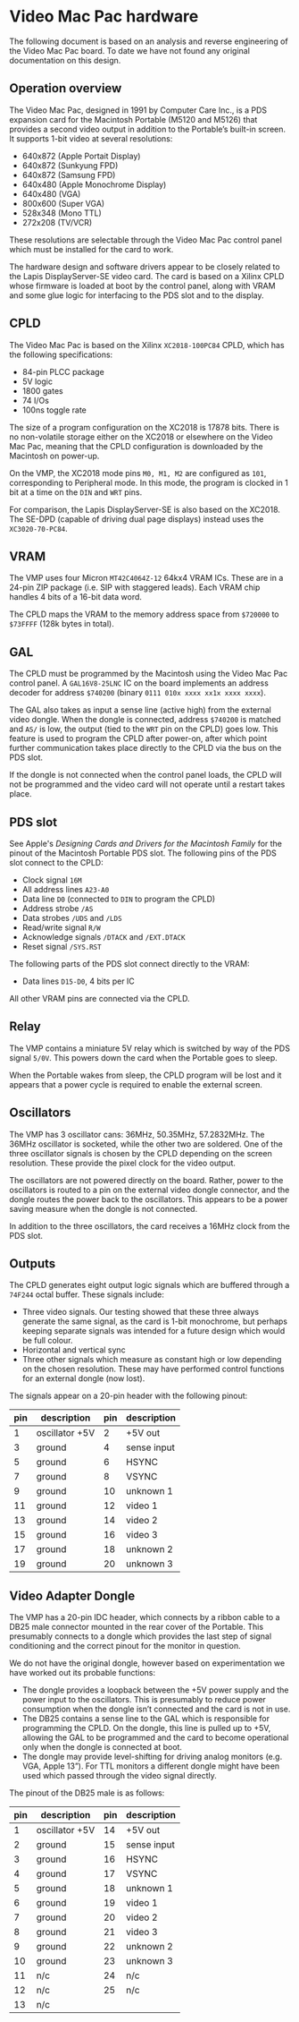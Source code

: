 # Video Mac Pac hardware

The following document is based on an analysis and reverse engineering of the Video Mac Pac board. To date we have not found any original documentation on this design.

## Operation overview

The Video Mac Pac, designed in 1991 by Computer Care Inc., is a PDS expansion card for the Macintosh Portable (M5120 and M5126) that provides a second video output in addition to the Portable’s built-in screen. It supports 1-bit video at several resolutions:

* 640x872 (Apple Portait Display)
* 640x872 (Sunkyung FPD)
* 640x872 (Samsung FPD)
* 640x480 (Apple Monochrome Display)
* 640x480 (VGA)
* 800x600 (Super VGA)
* 528x348 (Mono TTL)
* 272x208 (TV/VCR)

These resolutions are selectable through the Video Mac Pac control panel which must be installed for the card to work.

The hardware design and software drivers appear to be closely related to the Lapis DisplayServer-SE video card. The card is based on a Xilinx CPLD whose firmware is loaded at boot by the control panel, along with VRAM and some glue logic for interfacing to the PDS slot and to the display.

## CPLD

The Video Mac Pac is based on the Xilinx `XC2018-100PC84` CPLD, which has the following specifications: 

* 84-pin PLCC package 
* 5V logic
* 1800 gates
* 74 I/Os
* 100ns toggle rate 

The size of a program configuration on the XC2018 is 17878 bits. There is no non-volatile storage either on the XC2018 or elsewhere on the Video Mac Pac, meaning that the CPLD configuration is downloaded by the Macintosh on power-up.

On the VMP, the XC2018 mode pins `M0, M1, M2` are configured as `101`, corresponding to Peripheral mode. In this mode, the program is clocked in 1 bit at a time on the `DIN` and `WRT` pins.

For comparison, the Lapis DisplayServer-SE is also based on the XC2018. The SE-DPD (capable of driving dual page displays) instead uses the `XC3020-70-PC84`. 

## VRAM

The VMP uses four Micron `MT42C4064Z-12` 64kx4 VRAM ICs. These are in a 24-pin ZIP package (i.e. SIP with staggered leads). Each VRAM chip handles 4 bits of a 16-bit data word. 

The CPLD maps the VRAM to the memory address space from `$720000` to `$73FFFF` (128k bytes in total).

## GAL

The CPLD must be programmed by the Macintosh using the Video Mac Pac control panel. A `GAL16V8-25LNC` IC on the board implements an address decoder for address `$740200` (binary `0111 010x xxxx xx1x xxxx xxxx`). 

The GAL also takes as input a sense line (active high) from the external video dongle. When the dongle is connected, address `$740200` is matched and `AS/` is low, the output (tied to the `WRT` pin on the CPLD) goes low. This feature is used to program the CPLD after power-on, after which point further communication takes place directly to the CPLD via the bus on the PDS slot.

If the dongle is not connected when the control panel loads, the CPLD will not be programmed and the video card will not operate until a restart takes place.

## PDS slot

See Apple's *Designing Cards and Drivers for the Macintosh Family* for the pinout of the Macintosh Portable PDS slot. The following pins of the PDS slot connect to the CPLD:

* Clock signal `16M`
* All address lines `A23-A0`
* Data line `D0` (connected to `DIN` to program the CPLD)
* Address strobe `/AS`
* Data strobes `/UDS` and `/LDS`
* Read/write signal `R/W`
* Acknowledge signals `/DTACK` and `/EXT.DTACK`
* Reset signal `/SYS.RST`

The following parts of the PDS slot connect directly to the VRAM:

* Data lines `D15-D0`, 4 bits per IC

All other VRAM pins are connected via the CPLD.

## Relay

The VMP contains a miniature 5V relay which is switched by way of the PDS signal `5/0V`. This powers down the card when the Portable goes to sleep.

When the Portable wakes from sleep, the CPLD program will be lost and it appears that a power cycle is required to enable the external screen.

## Oscillators

The VMP has 3 oscillator cans: 36MHz, 50.35MHz, 57.2832MHz. The 36MHz oscillator is socketed, while the other two are soldered. One of the three oscillator signals is chosen by the CPLD depending on the screen resolution. These provide the pixel clock for the video output.

The oscillators are not powered directly on the board. Rather, power to the oscillators is routed to a pin on the external video dongle connector, and the dongle routes the power back to the oscillators. This appears to be a power saving measure when the dongle is not connected.

In addition to the three oscillators, the card receives a 16MHz clock from the PDS slot.

## Outputs

The CPLD generates eight output logic signals which are buffered through a `74F244` octal buffer. These signals include:

* Three video signals. Our testing showed that these three always generate the same signal, as the card is 1-bit monochrome, but perhaps keeping separate signals was intended for a future design which would be full colour.
* Horizontal and vertical sync
* Three other signals which measure as constant high or low depending on the chosen resolution. These may have performed control functions for an external dongle (now lost).

The signals appear on a 20-pin header with the following pinout:

| pin | description    | pin | description |
| --- | -------------- | --- | ----------- |
| 1   | oscillator +5V | 2   | +5V out     |
| 3   | ground         | 4   | sense input |
| 5   | ground         | 6   | HSYNC       |
| 7   | ground         | 8   | VSYNC       |
| 9   | ground         | 10  | unknown 1   |
| 11  | ground         | 12  | video 1     |
| 13  | ground         | 14  | video 2     |
| 15  | ground         | 16  | video 3     |
| 17  | ground         | 18  | unknown 2   |
| 19  | ground         | 20  | unknown 3   |

## Video Adapter Dongle

The VMP has a 20-pin IDC header, which connects by a ribbon cable to a DB25 male connector mounted in the rear cover of the Portable. This presumably connects to a dongle which provides the last step of signal conditioning and the correct pinout for the monitor in question.

We do not have the original dongle, however based on experimentation we have worked out its probable functions:

* The dongle provides a loopback between the +5V power supply and the power input to the oscillators. This is presumably to reduce power consumption when the dongle isn’t connected and the card is not in use.
* The DB25 contains a sense line to the GAL which is responsible for programming the CPLD. On the dongle, this line is pulled up to +5V, allowing the GAL to be programmed and the card to become operational only when the dongle is connected at boot.
* The dongle may provide level-shifting for driving analog monitors (e.g. VGA, Apple 13”). For TTL monitors a different dongle might have been used which passed through the video signal directly.

The pinout of the DB25 male is as follows:

| pin | description    | pin | description |
| --- | -------------- | --- | ----------- |
| 1   | oscillator +5V | 14  | +5V out     |
| 2   | ground         | 15  | sense input |
| 3   | ground         | 16  | HSYNC       |
| 4   | ground         | 17  | VSYNC       |
| 5   | ground         | 18  | unknown 1   |
| 6   | ground         | 19  | video 1     |
| 7   | ground         | 20  | video 2     |
| 8   | ground         | 21  | video 3     |
| 9   | ground         | 22  | unknown 2   |
| 10  | ground         | 23  | unknown 3   |
| 11  | n/c            | 24  | n/c         |
| 12  | n/c            | 25  | n/c         |
| 13  | n/c            |     |             |

